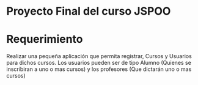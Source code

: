 # Proyecto Final del curso JSPOO

# Requerimiento

Realizar una pequeña aplicación que permita registrar, Cursos y Usuarios para dichos cursos.
Los usuarios pueden ser de tipo Alumno (Quienes se inscribiran a uno o mas cursos)
y los profesores (Que dictarán uno o mas cursos)